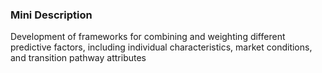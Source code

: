 ### Mini Description

Development of frameworks for combining and weighting different predictive factors, including individual characteristics, market conditions, and transition pathway attributes
